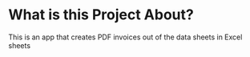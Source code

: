# What is this Project About?
This is an app that creates PDF invoices out of the data sheets in Excel sheets